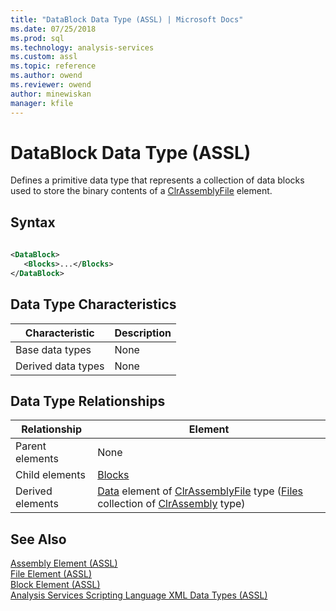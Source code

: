```yaml
---
title: "DataBlock Data Type (ASSL) | Microsoft Docs"
ms.date: 07/25/2018
ms.prod: sql
ms.technology: analysis-services
ms.custom: assl
ms.topic: reference
ms.author: owend
ms.reviewer: owend
author: minewiskan
manager: kfile
---
```

# DataBlock Data Type (ASSL)

  Defines a primitive data type that represents a collection of data blocks used to store the binary contents of a [ClrAssemblyFile](clrassemblyfile-data-type-assl.md) element.  
  
## Syntax  
  
```xml  
  
<DataBlock>  
   <Blocks>...</Blocks>  
</DataBlock>  
```  
  
## Data Type Characteristics  
  
|Characteristic|Description|  
|--------------------|-----------------|  
|Base data types|None|  
|Derived data types|None|  
  
## Data Type Relationships  
  
|Relationship|Element|  
|------------------|-------------|  
|Parent elements|None|  
|Child elements|[Blocks](../collections/blocks-element-assl.md)|  
|Derived elements|[Data](../objects/data-element-assl.md) element of [ClrAssemblyFile](clrassemblyfile-data-type-assl.md) type ([Files](../collections/files-element-assl.md) collection of [ClrAssembly](clrassembly-data-type-assl.md) type)|  
  
## See Also  
 [Assembly Element &#40;ASSL&#41;](../objects/assembly-element-assl.md)   
 [File Element &#40;ASSL&#41;](../objects/file-element-assl.md)   
 [Block Element &#40;ASSL&#41;](../objects/block-element-assl.md)   
 [Analysis Services Scripting Language XML Data Types &#40;ASSL&#41;](analysis-services-scripting-language-xml-data-types-assl.md)  
  
  
